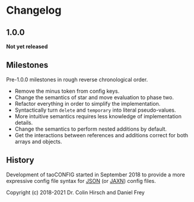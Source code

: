 # Changelog

## 1.0.0

**Not yet released**

## Milestones

Pre-1.0.0 milestones in rough reverse chronological order.

* Remove the minus token from config keys.
* Change the semantics of star and move evaluation to phase two.
* Refactor everything in order to simplify the implementation.
* Syntactically turn `delete` and `temporary` into literal pseudo-values.
* More intuitive semantics requires less knowledge of implementation details.
* Change the semantics to perform nested additions by default.
* Get the interactions between references and additions correct for both arrays and objects.

## History

Development of taoCONFIG started in September 2018 to provide a more expressive config file syntax for [JSON] (or [JAXN]) config files.

Copyright (c) 2018-2021 Dr. Colin Hirsch and Daniel Frey

[JAXN]: https://github.com/stand-art/jaxn
[JSON]: https://tools.ietf.org/html/rfc8259
